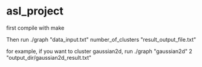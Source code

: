 # asl_project

first compile with make

Then run ./graph  "data_input.txt" number_of_clusters "result_output_file.txt"

for example, if you want to cluster gaussian2d, run
./graph "gaussian2d" 2 "output_dir/gaussian2d_result.txt"

